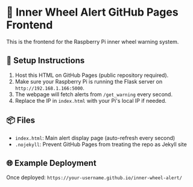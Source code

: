 
# 🚨 Inner Wheel Alert GitHub Pages Frontend

This is the frontend for the Raspberry Pi inner wheel warning system.

## 🔧 Setup Instructions

1. Host this HTML on GitHub Pages (public repository required).
2. Make sure your Raspberry Pi is running the Flask server on `http://192.168.1.166:5000`.
3. The webpage will fetch alerts from `/get_warning` every second.
4. Replace the IP in `index.html` with your Pi's local IP if needed.

## 📦 Files

- `index.html`: Main alert display page (auto-refresh every second)
- `.nojekyll`: Prevent GitHub Pages from treating the repo as Jekyll site

## 🌐 Example Deployment

Once deployed: `https://your-username.github.io/inner-wheel-alert/`
